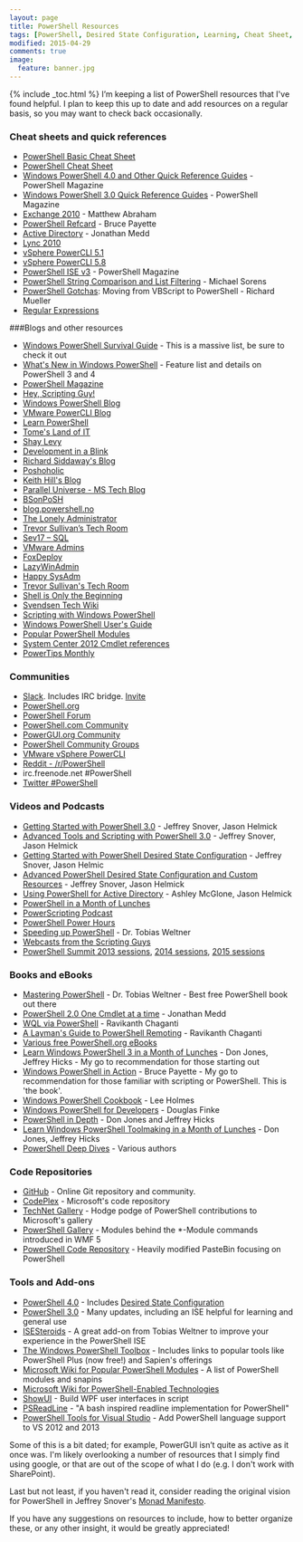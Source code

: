 ```yaml
---
layout: page
title: PowerShell Resources
tags: [PowerShell, Desired State Configuration, Learning, Cheat Sheet, Tools]
modified: 2015-04-29
comments: true
image:
  feature: banner.jpg
---
```

{% include _toc.html %}
I’m keeping a list of PowerShell resources that I've found helpful.  I plan to keep this up to date and add resources on a regular basis, so you may want to check back occasionally.

### Cheat sheets and quick references

* [PowerShell Basic Cheat Sheet](/images/Cheat-Sheets/powershell-basic-cheat-sheet2.pdf)
* [PowerShell Cheat Sheet](/images/Cheat-Sheets/powershell-cheat-sheet.pdf)
* [Windows PowerShell 4.0 and Other Quick Reference Guides](http://www.microsoft.com/en-us/download/details.aspx?id=42554) - PowerShell Magazine
* [Windows PowerShell 3.0 Quick Reference Guides](http://www.microsoft.com/en-us/download/details.aspx?id=30002) - PowerShell Magazine
* [Exchange 2010](http://blogs.technet.com/b/matabra/archive/2011/10/21/powershell-for-exchange-2010-cheat-sheet.aspx) - Matthew Abraham
* [PowerShell Refcard](http://refcardz.dzone.com/refcardz/windows-powershell) - Bruce Payette
* [Active Directory](http://www.jonathanmedd.net/wp-content/uploads/2009/10/ADPowerShell_QuickReference.pdf) - Jonathan Medd
* [Lync 2010](http://www.powergui.org/servlet/KbServlet/download/3091-102-5259/LyncServer2010PowerShell.pdf)
* [vSphere PowerCLI 5.1](http://blogs.vmware.com/vipowershell/files/2012/09/PowerCLI_5_1_Poster.pdf)
* [vSphere PowerCLI 5.8](http://blogs.vmware.com/PowerCLI/2014/10/powercli-5-8r1-reference-poster-now-available.html)
* [PowerShell ISE v3](http://www.microsoft.com/en-us/download/details.aspx?id=30002) - PowerShell Magazine
* [PowerShell String Comparison and List Filtering](http://www.simple-talk.com/iwritefor/articlefiles/1304-PS_Strings_chart_1.htm) - Michael Sorens
* [PowerShell Gotchas](http://www.rlmueller.net/PSGotchas.htm): Moving from VBScript to PowerShell - Richard Mueller
* [Regular Expressions](http://www.addedbytes.com/download/regular-expressions-cheat-sheet-v2/pdf/)

###Blogs and other resources

* [Windows PowerShell Survival Guide](http://social.technet.microsoft.com/wiki/contents/articles/183.windows-powershell-survival-guide-en-us.aspx) - This is a massive list, be sure to check it out
* [What's New in Windows PowerShell](http://technet.microsoft.com/en-us/hh857339.aspx) - Feature list and details on PowerShell 3 and 4
* [PowerShell Magazine](http://powershellmagazine.com/)
* [Hey, Scripting Guy!](http://blogs.technet.com/b/heyscriptingguy/)
* [Windows PowerShell Blog](http://blogs.msdn.com/b/powershell/)
* [VMware PowerCLI Blog](http://blogs.vmware.com/vipowershell)
* [Learn PowerShell](http://learn-powershell.net/)
* [Tome's Land of IT](http://powertoe.wordpress.com/)
* [Shay Levy](http://blogs.microsoft.co.il/blogs/scriptfanatic/)
* [Development in a Blink](http://dougfinke.com/blog/)
* [Richard Siddaway's Blog](http://richardspowershellblog.wordpress.com/)
* [Poshoholic](http://poshoholic.com/)
* [Keith Hill's Blog](http://rkeithhill.wordpress.com/)
* [Parallel Universe - MS Tech Blog](http://blogs.technet.com/b/parallel_universe_-_ms_tech_blog/)
* [BSonPoSH](http://bsonposh.com/)
* [blog.powershell.no](http://blog.powershell.no/)
* [The Lonely Administrator](http://jdhitsolutions.com/blog/)
* [Trevor Sullivan’s Tech Room](http://trevorsullivan.net/)
* [Sev17 – SQL](http://sev17.com/)
* [VMware Admins](http://www.vmwareadmins.com/)
* [FoxDeploy](http://foxdeploy.com/)
* [LazyWinAdmin](http://www.lazywinadmin.com/)
* [Happy SysAdm](http://www.happysysadm.com/)
* [Trevor Sullivan's Tech Room](http://trevorsullivan.net/)
* [Shell is Only the Beginning](http://www.darkoperator.com/)
* [Svendsen Tech Wiki](http://www.powershelladmin.com/wiki/Main_Page)
* [Scripting with Windows PowerShell](http://technet.microsoft.com/en-us/scriptcenter/dd742419)
* [Windows PowerShell User's Guide](http://technet.microsoft.com/en-us/library/cc196356.aspx)
* [Popular PowerShell Modules](http://social.technet.microsoft.com/wiki/contents/articles/4308.popular-powershell-modules-en-us.aspx?Sort=MostRecent&PageIndex=1)
* [System Center 2012 Cmdlet references](http://www.microsoft.com/en-us/download/details.aspx?id=41196)
* [PowerTips Monthly](http://powershell.com/cs/media/28/default.aspx)

### Communities

* [Slack](https://powershell.slack.com/).  Includes IRC bridge.  [Invite](http://slack.poshcode.org/)
* [PowerShell.org](http://powershell.org/)
* [PowerShell Forum](http://social.technet.microsoft.com/Forums/en-US/winserverpowershell/)
* [PowerShell.com Community](http://powershell.com/)
* [PowerGUI.org Community](http://powergui.org/)
* [PowerShell Community Groups](http://powershellgroup.org/)
* [VMware vSphere PowerCLI](http://communities.vmware.com/community/vmtn/server/vsphere/automationtools/powercli)
* [Reddit - /r/PowerShell](http://www.reddit.com/r/powershell)
* irc.freenode.net #PowerShell
* [Twitter #PowerShell](https://twitter.com/search?q=%23PowerShell&src=hash)

### Videos and Podcasts

* [Getting Started with PowerShell 3.0](http://channel9.msdn.com/Series/GetStartedPowerShell3) - Jeffrey Snover, Jason Helmick
* [Advanced Tools and Scripting with PowerShell 3.0](http://channel9.msdn.com/series/advpowershell3) - Jeffrey Snover, Jason Helmick
* [Getting Started with PowerShell Desired State Configuration](http://channel9.msdn.com/Series/Getting-Started-with-PowerShell-Desired-State-Configuration-DSC) - Jeffrey Snover, Jason Helmic
* [Advanced PowerShell Desired State Configuration and Custom Resources](https://channel9.msdn.com/Series/Advanced-PowerShell-Desired-State-Configuration-DSC-and-Custom-Resources) - Jeffrey Snover, Jason Helmick
* [Using PowerShell for Active Directory](http://www.microsoftvirtualacademy.com/training-courses/using-powershell-for-active-directory) - Ashley McGlone, Jason Helmick
* [PowerShell in a Month of Lunches](http://www.youtube.com/playlist?list=PL6D474E721138865A)
* [PowerScripting Podcast](http://powerscripting.wordpress.com/)
* [PowerShell Power Hours](http://www.idera.com/Education/PowerShell-Webcasts/)
* [Speeding up PowerShell](http://www.youtube.com/watch?v=hJwhyVXiOLg) - Dr. Tobias Weltner
* [Webcasts from the Scripting Guys](http://technet.microsoft.com/en-us/scriptcenter/dd901154.aspx)
* [PowerShell Summit 2013 sessions](http://www.powershellmagazine.com/2013/05/08/powershell-summit-2013-session-recordings/), [2014 sessions](http://www.youtube.com/channel/UCX27-k3xeNSgXVklCx-dnXQ), [2015 sessions](https://www.youtube.com/playlist?list=PLfeA8kIs7CochwcgX9zOWxh4IL3GoG05P)

### Books and eBooks

* [Mastering PowerShell](http://powershell.com/cs/blogs/ebookv2/default.aspx) - Dr. Tobias Weltner - Best free PowerShell book out there
* [PowerShell 2.0 One Cmdlet at a time](http://www.jonathanmedd.net/2010/09/powershell-2-0-one-cmdlet-at-a-time-available-as-pdf-download.html) - Jonathan Medd
* [WQL via PowerShell](http://www.ravichaganti.com/blog/?page_id=2134) - Ravikanth Chaganti
* [A Layman's Guide to PowerShell Remoting](http://www.ravichaganti.com/blog/?p=1780) - Ravikanth Chaganti
* [Various free PowerShell.org eBooks](https://www.penflip.com/powershellorg)
* [Learn Windows PowerShell 3 in a Month of Lunches](http://www.amazon.com/Learn-Windows-PowerShell-Month-Lunches/dp/1617291080/) - Don Jones, Jeffrey Hicks - My go to recommendation for those starting out
* [Windows PowerShell in Action](http://www.manning.com/payette2/) - Bruce Payette - My go to recommendation for those familiar with scripting or PowerShell.  This is 'the book'.
* [Windows PowerShell Cookbook](http://www.amazon.com/Windows-PowerShell-Cookbook-Scripting-Microsofts/dp/0596801505/) - Lee Holmes
* [Windows PowerShell for Developers](http://www.amazon.com/Windows-PowerShell-Developers-Douglas-Finke/dp/1449322700/) - Douglas Finke
* [PowerShell in Depth](http://www.manning.com/jones6/) - Don Jones and Jeffrey Hicks
* [Learn Windows PowerShell Toolmaking in a Month of Lunches](http://www.manning.com/jones4/) - Don Jones, Jeffrey Hicks
* [PowerShell Deep Dives](http://www.manning.com/hicks/) - Various authors

### Code Repositories

* [GitHub](https://github.com/search?l=powershell&q=stars%3A%3E1&s=stars&type=Repositories) - Online Git repository and community.
* [CodePlex](https://www.codeplex.com/) - Microsoft's code repository
* [TechNet Gallery](https://gallery.technet.microsoft.com/) - Hodge podge of PowerShell contributions to Microsoft's gallery
* [PowerShell Gallery](http://www.powershellgallery.com/) - Modules behind the *-Module commands introduced in WMF 5
* [PowerShell Code Repository](http://poshcode.org/) - Heavily modified PasteBin focusing on PowerShell

### Tools and Add-ons

* [PowerShell 4.0](http://www.microsoft.com/en-us/download/details.aspx?id=40855) - Includes [Desired State Configuration](http://technet.microsoft.com/en-us/library/dn249912.aspx)
* [PowerShell 3.0](https://ramblingcookiemonster.wordpress.com/2012/09/05/powershell-3-0/) - Many updates, including an ISE helpful for learning and general use
* [ISESteroids](http://www.powertheshell.com/isesteroids/) - A great add-on from Tobias Weltner to improve your experience in the PowerShell ISE
* [The Windows PowerShell Toolbox](http://technet.microsoft.com/en-us/scriptcenter/ee861518.aspx) - Includes links to popular tools like PowerShell Plus (now free!) and Sapien's offerings
* [Microsoft Wiki for Popular PowerShell Modules](http://social.technet.microsoft.com/wiki/contents/articles/4308.popular-powershell-modules-en-us.aspx?Sort=MostRecent&PageIndex=1) - A list of PowerShell modules and snapins
* [Microsoft Wiki for PowerShell-Enabled Technologies](http://social.technet.microsoft.com/wiki/contents/articles/4309.powershell-enabled-technologies-en-us.aspx)
* [ShowUI](http://showui.codeplex.com/) - Build WPF user interfaces in script
* [PSReadLine](https://github.com/lzybkr/PSReadLine) - "A bash inspired readline implementation for PowerShell"
* [PowerShell Tools for Visual Studio](http://visualstudiogallery.msdn.microsoft.com/c9eb3ba8-0c59-4944-9a62-6eee37294597) - Add PowerShell language support to VS 2012 and 2013

Some of this is a bit dated;  for example, PowerGUI isn’t quite as active as it once was.  I'm likely overlooking a number of resources that I simply find using google, or that are out of the scope of what I do (e.g. I don't work with SharePoint).

Last but not least, if you haven't read it, consider reading the original vision for PowerShell in Jeffrey Snover's [Monad Manifesto](http://www.jsnover.com/Docs/MonadManifesto.pdf).

If you have any suggestions on resources to include, how to better organize these, or any other insight, it would be greatly appreciated!